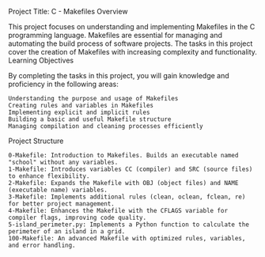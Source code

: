 Project Title: C - Makefiles
Overview

This project focuses on understanding and implementing Makefiles in the C programming language. Makefiles are essential for managing and automating the build process of software projects. The tasks in this project cover the creation of Makefiles with increasing complexity and functionality.
Learning Objectives

By completing the tasks in this project, you will gain knowledge and proficiency in the following areas:

    Understanding the purpose and usage of Makefiles
    Creating rules and variables in Makefiles
    Implementing explicit and implicit rules
    Building a basic and useful Makefile structure
    Managing compilation and cleaning processes efficiently

Project Structure

    0-Makefile: Introduction to Makefiles. Builds an executable named "school" without any variables.
    1-Makefile: Introduces variables CC (compiler) and SRC (source files) to enhance flexibility.
    2-Makefile: Expands the Makefile with OBJ (object files) and NAME (executable name) variables.
    3-Makefile: Implements additional rules (clean, oclean, fclean, re) for better project management.
    4-Makefile: Enhances the Makefile with the CFLAGS variable for compiler flags, improving code quality.
    5-island_perimeter.py: Implements a Python function to calculate the perimeter of an island in a grid.
    100-Makefile: An advanced Makefile with optimized rules, variables, and error handling.
